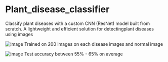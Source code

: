 # Plant_disease_classifier
Classify plant diseases with a custom CNN (ResNet) model built from scratch. A lightweight and efficient solution for detectingplant diseases using images

![image](https://github.com/user-attachments/assets/9307abe4-7a72-4de8-964f-b562f90a4fc3)
Trained on 200 images on each disease images and normal image

![image](https://github.com/user-attachments/assets/1560805e-4778-4358-a224-eb815a4c8baf)
Test accuracy between 55% - 65% on average

